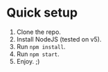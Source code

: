 # Quick setup

1. Clone the repo.
2. Install NodeJS (tested on v5).
3. Run `npm install`.
4. Run `npm start`.
5. Enjoy. ;)
